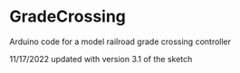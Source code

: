# GradeCrossing
Arduino code for a model railroad grade crossing controller

11/17/2022 updated with version 3.1 of the sketch

